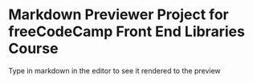 # Markdown Previewer Project for freeCodeCamp Front End Libraries Course
Type in markdown in the editor to see it rendered to the preview
